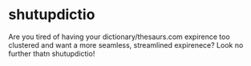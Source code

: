 # shutupdictio
Are you tired of having your dictionary/thesaurs.com expirence too clustered and want a more seamless, streamlined expirenece? Look no further thatn shutupdictio!
